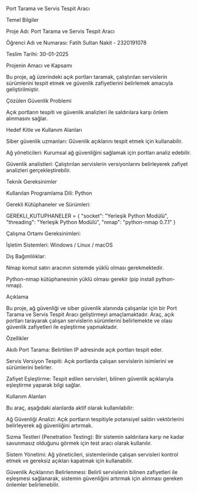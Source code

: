 Port Tarama ve Servis Tespit Aracı

Temel Bilgiler

Proje Adı: Port Tarama ve Servis Tespit Aracı

Öğrenci Adı ve Numarası: Fatih Sultan Nakit - 2320191078

Teslim Tarihi: 30-01-2025

Projenin Amacı ve Kapsamı

Bu proje, ağ üzerindeki açık portları taramak, çalıştırılan servislerin sürümlerini tespit etmek ve güvenlik zafiyetlerini belirlemek amacıyla geliştirilmiştir.

Çözülen Güvenlik Problemi

Açık portların tespiti ve güvenlik analizleri ile saldırılara karşı önlem alınmasını sağlar.

Hedef Kitle ve Kullanım Alanları

Siber güvenlik uzmanları: Güvenlik açıklarını tespit etmek için kullanabilir.

Ağ yöneticileri: Kurumsal ağ güvenliğini sağlamak için portları analiz edebilir.

Güvenlik analistleri: Çalıştırılan servislerin versiyonlarını belirleyerek zafiyet analizleri gerçekleştirebilir.

Teknik Gereksinimler

Kullanılan Programlama Dili: Python

Gerekli Kütüphaneler ve Sürümleri:

GEREKLI_KUTUPHANELER = {
    "socket": "Yerleşik Python Modülü",
    "threading": "Yerleşik Python Modülü",
    "nmap": "python-nmap 0.7.1"
}

Çalışma Ortamı Gereksinimleri:

İşletim Sistemleri: Windows / Linux / macOS

Dış Bağımlılıklar:

Nmap komut satırı aracının sistemde yüklü olması gerekmektedir.

Python-nmap kütüphanesinin yüklü olması gerekir (pip install python-nmap).

Açıklama

Bu proje, ağ güvenliği ve siber güvenlik alanında çalışanlar için bir Port Tarama ve Servis Tespit Aracı geliştirmeyi amaçlamaktadır. Araç, açık portları tarayarak çalışan servislerin sürümlerini belirlemekte ve olası güvenlik zafiyetleri ile eşleştirme yapmaktadır.

Özellikler

Akıllı Port Tarama: Belirtilen IP adresinde açık portları tespit eder.

Servis Versiyon Tespiti: Açık portlarda çalışan servislerin isimlerini ve sürümlerini belirler.

Zafiyet Eşleştirme: Tespit edilen servisleri, bilinen güvenlik açıklarıyla eşleştirme yaparak bilgi sağlar.

Kullanım Alanları

Bu araç, aşağıdaki alanlarda aktif olarak kullanılabilir:

Ağ Güvenliği Analizi: Açık portların tespitiyle potansiyel saldırı vektörlerini belirleyerek ağ güvenliğini artırmak.

Sızma Testleri (Penetration Testing): Bir sistemin saldırılara karşı ne kadar savunmasız olduğunu görmek için test aracı olarak kullanılır.

Sistem Yönetimi: Ağ yöneticileri, sistemlerinde çalışan servisleri kontrol etmek ve gereksiz açıkları kapatmak için kullanabilir.

Güvenlik Açıklarının Belirlenmesi: Belirli servislerin bilinen zafiyetleri ile eşleşmesi sağlanarak, sistemin güvenliğini artırmak için alınması gereken önlemler belirlenebilir.
